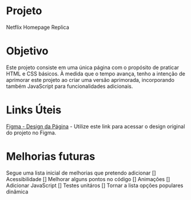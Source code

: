 # Projeto
Netflix Homepage Replica

# Objetivo
Este projeto consiste em uma única página com o propósito de praticar HTML e CSS básicos. À medida que o tempo avança, tenho a intenção de aprimorar este projeto ao criar uma versão aprimorada, incorporando também JavaScript para funcionalidades adicionais.

# Links Úteis
[Figma - Design da Página](https://www.figma.com/file/F9q4oemFzW5FNJ90VEY7Sp/Netflix_Homepage-(Community)?type=design&node-id=2-2&mode=design&t=BXv95RicSgxqExTz-0) - Utilize este link para acessar o design original do projeto no Figma.

# Melhorias futuras
Segue uma lista inicial de melhorias que pretendo adicionar
[] Acessibilidade
[] Melhorar alguns pontos no código
[] Animações
[] Adicionar JavaScript
[] Testes unitáros
[] Tornar a lista opções populares dinâmica